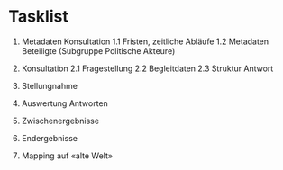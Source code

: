 # Tasklist

1. Metadaten Konsultation 
1.1 Fristen, zeitliche Abläufe 
1.2 Metadaten Beteiligte (Subgruppe Politische Akteure)

2. Konsultation
2.1 Fragestellung
2.2 Begleitdaten
2.3 Struktur Antwort

3. Stellungnahme

4. Auswertung Antworten

5. Zwischenergebnisse

6. Endergebnisse

7. Mapping auf «alte Welt»